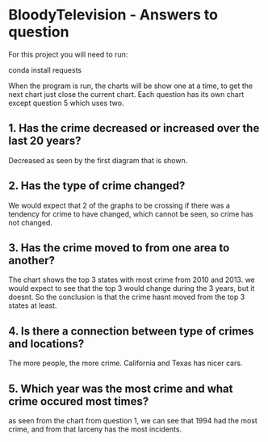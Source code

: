 # BloodyTelevision - Answers to question

For this project you will need to run: 

conda install requests

When the program is run, the charts will be show one at a time, to get the next chart just close the current chart.
Each question has its own chart except question 5 which uses two.


## 1. Has the crime decreased or increased over the last 20 years?
Decreased as seen by the first diagram that is shown.

## 2. Has the type of crime changed?
We would expect that 2 of the graphs to be crossing if there was a tendency for crime to have changed, 
which cannot be seen, so crime has not changed.

## 3. Has the crime moved to from one area to another?
The chart shows the top 3 states with most crime from 2010 and 2013. we would expect to see that the top 3 would change during the 3 years, but it doesnt.
So the conclusion is that the crime hasnt moved from the top 3 states at least.

## 4. Is there a connection between type of crimes and locations?
The more people, the more crime. California and Texas has nicer cars.

## 5. Which year was the most crime and what crime occured most times?
as seen from the chart from question 1, we can see that 1994 had the most crime, and from that larceny has the most incidents.
